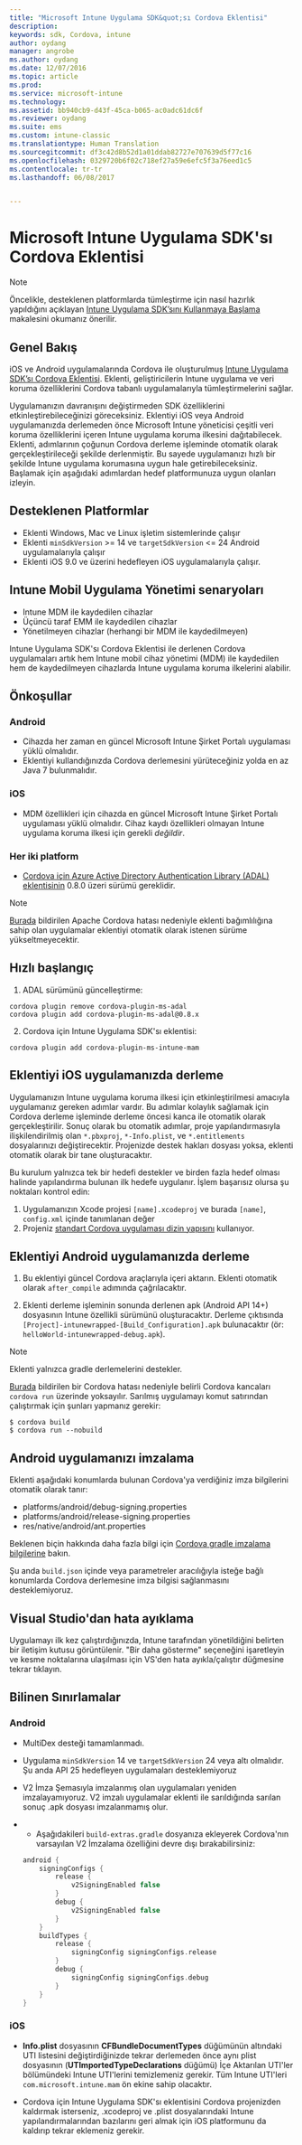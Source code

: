 ```yaml
---
title: "Microsoft Intune Uygulama SDK&quot;sı Cordova Eklentisi"
description: 
keywords: sdk, Cordova, intune
author: oydang
manager: angrobe
ms.author: oydang
ms.date: 12/07/2016
ms.topic: article
ms.prod: 
ms.service: microsoft-intune
ms.technology: 
ms.assetid: bb940cb9-d43f-45ca-b065-ac0adc61dc6f
ms.reviewer: oydang
ms.suite: ems
ms.custom: intune-classic
ms.translationtype: Human Translation
ms.sourcegitcommit: df3c42d8b52d1a01ddab82727e707639d5f77c16
ms.openlocfilehash: 0329720b6f02c718ef27a59e6efc5f3a76eed1c5
ms.contentlocale: tr-tr
ms.lasthandoff: 06/08/2017


---
```

# <a name="microsoft-intune-app-sdk-cordova-plugin"></a>Microsoft Intune Uygulama SDK'sı Cordova Eklentisi

> [!NOTE]
> Öncelikle, desteklenen platformlarda tümleştirme için nasıl hazırlık yapıldığını açıklayan [Intune Uygulama SDK’sını Kullanmaya Başlama](app-sdk-get-started.md) makalesini okumanız önerilir.

## <a name="overview"></a>Genel Bakış

iOS ve Android uygulamalarında Cordova ile oluşturulmuş [Intune Uygulama SDK’sı Cordova Eklentisi](/intune-classic/deploy-use/protect-app-data-using-mobile-app-management-policies-with-microsoft-intune). Eklenti, geliştiricilerin Intune uygulama ve veri koruma özelliklerini Cordova tabanlı uygulamalarıyla tümleştirmelerini sağlar.

Uygulamanızın davranışını değiştirmeden SDK özelliklerini etkinleştirebileceğinizi göreceksiniz. Eklentiyi iOS veya Android uygulamanızda derlemeden önce Microsoft Intune yöneticisi çeşitli veri koruma özelliklerini içeren Intune uygulama koruma ilkesini dağıtabilecek. Eklenti, adımlarının çoğunun Cordova derleme işleminde otomatik olarak gerçekleştirileceği şekilde derlenmiştir. Bu sayede uygulamanızı hızlı bir şekilde Intune uygulama korumasına uygun hale getirebileceksiniz. Başlamak için aşağıdaki adımlardan hedef platformunuza uygun olanları izleyin.

## <a name="supported-platforms"></a>Desteklenen Platformlar

* Eklenti Windows, Mac ve Linux işletim sistemlerinde çalışır
* Eklenti `minSdkVersion` >= 14 ve `targetSdkVersion` <= 24 Android uygulamalarıyla çalışır
* Eklenti iOS 9.0 ve üzerini hedefleyen iOS uygulamalarıyla çalışır.

## <a name="intune-mobile-application-management-scenarios"></a>Intune Mobil Uygulama Yönetimi senaryoları

* Intune MDM ile kaydedilen cihazlar
* Üçüncü taraf EMM ile kaydedilen cihazlar
* Yönetilmeyen cihazlar (herhangi bir MDM ile kaydedilmeyen)

Intune Uygulama SDK'sı Cordova Eklentisi ile derlenen Cordova uygulamaları artık hem Intune mobil cihaz yönetimi (MDM) ile kaydedilen hem de kaydedilmeyen cihazlarda Intune uygulama koruma ilkelerini alabilir.

## <a name="prerequisites"></a>Önkoşullar

### <a name="android"></a>Android

* Cihazda her zaman en güncel Microsoft Intune Şirket Portalı uygulaması yüklü olmalıdır.
* Eklentiyi kullandığınızda Cordova derlemesini yürüteceğiniz yolda en az Java 7 bulunmalıdır.

### <a name="ios"></a>iOS

* MDM özellikleri için cihazda en güncel Microsoft Intune Şirket Portalı uygulaması yüklü olmalıdır. Cihaz kaydı özellikleri olmayan Intune uygulama koruma ilkesi için gerekli *değildir*.

### <a name="both-platforms"></a>Her iki platform

* [Cordova için Azure Active Directory Authentication Library (ADAL) eklentisinin](https://github.com/AzureAD/azure-activedirectory-library-for-cordova) 0.8.0 üzeri sürümü gereklidir.

> [!NOTE]
> [Burada](https://issues.apache.org/jira/browse/CB-6227?jql=text%20~%20%22plugin%20dependency%22) bildirilen Apache Cordova hatası nedeniyle eklenti bağımlılığına sahip olan uygulamalar eklentiyi otomatik olarak istenen sürüme yükseltmeyecektir.



## <a name="quick-start"></a>Hızlı başlangıç

1. ADAL sürümünü güncelleştirme:

  ```shell
  cordova plugin remove cordova-plugin-ms-adal
  cordova plugin add cordova-plugin-ms-adal@0.8.x
  ```

2. Cordova için Intune Uygulama SDK'sı eklentisi:

  ```shell
  cordova plugin add cordova-plugin-ms-intune-mam
  ```

## <a name="build-the-plugin-into-your-ios-app"></a>Eklentiyi iOS uygulamanızda derleme

Uygulamanızın Intune uygulama koruma ilkesi için etkinleştirilmesi amacıyla uygulamanız gereken adımlar vardır. Bu adımlar kolaylık sağlamak için Cordova derleme işleminde derleme öncesi kanca ile otomatik olarak gerçekleştirilir. Sonuç olarak bu otomatik adımlar, proje yapılandırmasıyla ilişkilendirilmiş olan `*.pbxproj`, `*-Info.plist`, ve `*.entitlements` dosyalarınızı değiştirecektir. Projenizde destek hakları dosyası yoksa, eklenti otomatik olarak bir tane oluşturacaktır.

Bu kurulum yalnızca tek bir hedefi destekler ve birden fazla hedef olması halinde yapılandırma bulunan ilk hedefe uygulanır. İşlem başarısız olursa şu noktaları kontrol edin:

1. Uygulamanızın Xcode projesi `[name].xcodeproj` ve burada `[name]`, `config.xml` içinde tanımlanan değer
2. Projeniz [standart Cordova uygulaması dizin yapısını](https://cordova.apache.org/docs/en/latest/reference/cordova-cli/index.html#directory-structure) kullanıyor.

## <a name="build-the-plugin-into-your-android-app"></a>Eklentiyi Android uygulamanızda derleme

1. Bu eklentiyi güncel Cordova araçlarıyla içeri aktarın. Eklenti otomatik olarak `after_compile` adımında çağrılacaktır.

2. Eklenti derleme işleminin sonunda derlenen apk (Android API 14+) dosyasının Intune özellikli sürümünü oluşturacaktır. Derleme çıktısında `[Project]-intunewrapped-[Build_Configuration].apk` bulunacaktır (ör: `helloWorld-intunewrapped-debug.apk`).

> [!NOTE]
> Eklenti yalnızca gradle derlemelerini destekler.

[Burada](https://issues.apache.org/jira/browse/CB-9434) bildirilen bir Cordova hatası nedeniyle belirli Cordova kancaları `cordova run` üzerinde yoksayılır. Sarılmış uygulamayı komut satırından çalıştırmak için şunları yapmanız gerekir:

```shell
$ cordova build
$ cordova run --nobuild
```

## <a name="sign-your-android-app"></a>Android uygulamanızı imzalama

Eklenti aşağıdaki konumlarda bulunan Cordova'ya verdiğiniz imza bilgilerini otomatik olarak tanır:

* platforms/android/debug-signing.properties
* platforms/android/release-signing.properties
* res/native/android/ant.properties

Beklenen biçin hakkında daha fazla bilgi için [Cordova gradle imzalama bilgilerine](https://cordova.apache.org/docs/en/latest/guide/platforms/android/#using-gradle) bakın.

Şu anda `build.json` içinde veya parametreler aracılığıyla isteğe bağlı konumlarda Cordova derlemesine imza bilgisi sağlanmasını desteklemiyoruz.

## <a name="debugging-from-visual-studio"></a>Visual Studio'dan hata ayıklama

Uygulamayı ilk kez çalıştırdığınızda, Intune tarafından yönetildiğini belirten bir iletişim kutusu görüntülenir. "Bir daha gösterme" seçeneğini işaretleyin ve kesme noktalarına ulaşılması için VS'den hata ayıkla/çalıştır düğmesine tekrar tıklayın.

## <a name="known-limitations"></a>Bilinen Sınırlamalar

### <a name="android"></a>Android

* MultiDex desteği tamamlanmadı.
* Uygulama `minSdkVersion` 14 ve `targetSdkVersion` 24 veya altı olmalıdır. Şu anda API 25 hedefleyen uygulamaları desteklemiyoruz
* V2 İmza Şemasıyla imzalanmış olan uygulamaları yeniden imzalayamıyoruz. V2 imzalı uygulamalar eklenti ile sarıldığında sarılan sonuç .apk dosyası imzalanmamış olur.
*
  * Aşağıdakileri `build-extras.gradle` dosyanıza ekleyerek Cordova'nın varsayılan V2 İmzalama özelliğini devre dışı bırakabilirsiniz:

  ```gradle
  android {
      signingConfigs {
          release {
              v2SigningEnabled false
          }
          debug {
              v2SigningEnabled false
          }
      }
      buildTypes {
          release {
              signingConfig signingConfigs.release
          }
          debug {
              signingConfig signingConfigs.debug
          }
      }
  }
  ```

### <a name="ios"></a>iOS

* **Info.plist** dosyasının **CFBundleDocumentTypes** düğümünün altındaki UTI listesini değiştirdiğinizde tekrar derlemeden önce aynı plist dosyasının (**UTImportedTypeDeclarations** düğümü) İçe Aktarılan UTI'ler bölümündeki Intune UTI'lerini temizlemeniz gerekir. Tüm Intune UTI'leri `com.microsoft.intune.mam` ön ekine sahip olacaktır.

* Cordova için Intune Uygulama SDK'sı eklentisini Cordova projenizden kaldırmak isterseniz, .xcodeproj ve .plist dosyalarındaki Intune yapılandırmalarından bazılarını geri almak için iOS platformunu da kaldırıp tekrar eklemeniz gerekir.

